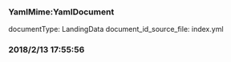 ### YamlMime:YamlDocument
documentType: LandingData
document_id_source_file: index.yml
### 2018/2/13 17:55:56
